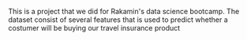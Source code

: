 This is a project that we did for Rakamin's data science bootcamp. The dataset consist of several features that is used to predict whether a costumer will be buying our travel insurance product
